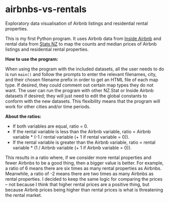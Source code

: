 # airbnbs-vs-rentals
Exploratory data visualisation of Airbnb listings and residential rental properties.

This is my first Python program. It uses Airbnb data from [Inside Airbnb](http://insideairbnb.com/get-the-data) and rental data from [Stats NZ](https://nzdotstat.stats.govt.nz/wbos/Index.aspx) to map the counts and median prices of Airbnb listings and residential rental properties.

**How to use the program:**

When using the program with the included datasets, all the user needs to do is run `main()` and follow the prompts to enter the relevant filenames, city, and their chosen filename prefix in order to get an HTML file of each map type. If desired, they could comment out certain map types they do not want.
The user can run the program with other NZ.Stat or Inside Airbnb datasets if desired; they will just need to edit the global constants to conform with the new datasets. This flexibility means that the program will work for other cities and/or time periods.

**About the ratios:**

- If both variables are equal, ratio = 0.
- If the rental variable is less than the Airbnb variable, ratio = Airbnb variable * (-1 / rental variable (+ 1 if rental variable = 0)).
- If the rental variable is greater than the Airbnb variable, ratio = rental variable * (1 / Airbnb variable (+ 1 if Airbnb variable = 0)).

This results in a ratio where, if we consider more rental properties and fewer Airbnbs to be a good thing, then a bigger value is better. For example, a ratio of 6 means there are six times as many rental properties as Airbnbs. Meanwhile, a ratio of -2 means there are two times as many Airbnbs as rental properties. I decided to keep the same logic for comparing the prices – not because I think that higher rental prices are a positive thing, but because Airbnb prices being higher than rental prices is what is threatening the rental market.
